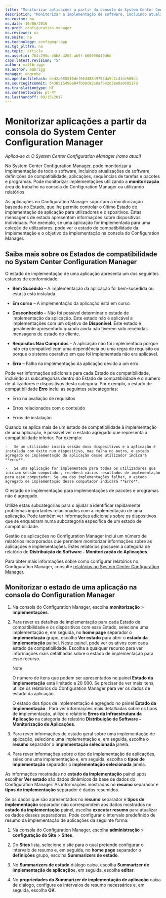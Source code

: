 ```yaml
---
title: "Monitorizar aplicações a partir da consola do System Center Configuration Manager | Microsoft Docs"
description: "Monitorizar a implementação de software, incluindo atualizações, definições de compatibilidade e aplicações utilizando a área de trabalho de monitorização no Configuration Manager."
ms.custom: na
ms.date: 10/06/2016
ms.prod: configuration-manager
ms.reviewer: na
ms.suite: na
ms.technology: configmgr-app
ms.tgt_pltfrm: na
ms.topic: article
ms.assetid: 784c295c-b8b8-4202-ab9f-665908d49d6d
caps.latest.revision: "5"
author: mattbriggs
ms.author: mabrigg
manager: angrobe
ms.openlocfilehash: ded2a085510def60d388d9754da9c2c41de565d4
ms.sourcegitcommit: b438515490e04fb09c82a8af642d38e9a0605178
ms.translationtype: HT
ms.contentlocale: pt-PT
ms.lasthandoff: 09/15/2017
---
```

# <a name="monitor-applications-from-the-system-center-configuration-manager-console"></a>Monitorizar aplicações a partir da consola do System Center Configuration Manager

*Aplica-se a: O System Center Configuration Manager (ramo atual)*


No System Center Configuration Manager, pode monitorizar a implementação de todo o software, incluindo atualizações de software, definições de compatibilidade, aplicações, sequências de tarefas e pacotes e programas. Pode monitorizar implementações utilizando a **monitorização** área de trabalho na consola do Configuration Manager ou utilizando relatórios.  

 As aplicações no Configuration Manager suportam a monitorização baseada no Estado, que lhe permite controlar o último Estado de implementação de aplicação para utilizadores e dispositivos. Estas mensagens de estado apresentam informações sobre dispositivos individuais. Por exemplo, se uma aplicação for implementada para uma coleção de utilizadores, pode ver o estado de compatibilidade da implementação e o objetivo da implementação na consola do Configuration Manager.  

## <a name="learn-about-compliance-states-in-system-center-configuration-manager"></a>Saiba mais sobre os Estados de compatibilidade no System Center Configuration Manager
 O estado de implementação de uma aplicação apresenta um dos seguintes estados de conformidade:  

-   **Bem Sucedido** – A implementação da aplicação foi bem-sucedida ou esta já está instalada.  

-   **Em curso** – A implementação da aplicação está em curso.  

-   **Desconhecido** – Não foi possível determinar o estado de implementação da aplicação. Este estado não é aplicável a implementações com um objetivo de **Disponível**. Este estado é geralmente apresentado quando ainda não tiverem sido recebidas mensagens de estado do cliente.  

-   **Requisitos Não Cumpridos** – A aplicação não foi implementada porque não era compatível com uma dependência ou uma regra de requisito ou porque o sistema operativo em que foi implementada não era aplicável.  

-   **Erro** – Falha na implementação da aplicação devido a um erro.  

Pode ver informações adicionais para cada Estado de compatibilidade, incluindo as subcategorias dentro do Estado de compatibilidade e o número de utilizadores e dispositivos desta categoria. Por exemplo, o estado de compatibilidade **Erro** inclui as seguintes subcategorias:  

-   Erro na avaliação de requisitos  

-   Erros relacionados com o conteúdo  

-   Erros de instalação  

 Quando se aplica mais de um estado de compatibilidade à implementação de uma aplicação, é possível ver o estado agregado que representa a compatibilidade inferior. Por exemplo:  

    -   Se um utilizador inicia sessão dois dispositivos e a aplicação é instalada com êxito num dispositivo, mas falha no outro, o estado agregado de implementação da aplicação desse utilizador indicará **erro**.  

    -   Se uma aplicação for implementada para todos os utilizadores que iniciam sessão computador, receberá vários resultados de implementação para esse computador. Se uma das implementações falhar, o estado agregado de implementação desse computador indicará **Erro**.  

O estado de implementação para implementações de pacotes e programas não é agregado.  

 Utilize estas subcategorias para o ajudar a identificar rapidamente problemas importantes relacionados com a implementação de uma aplicação. Pode também ver informações adicionais sobre os dispositivos que se enquadram numa subcategoria específica de um estado de compatibilidade.  

 Gestão de aplicações no Configuration Manager inclui um número de relatórios incorporados que permitem monitorizar informações sobre as aplicações e implementações. Estes relatórios possuem a categoria de relatório de **Distribuição de Software - Monitorização de Aplicações**.  

 Para obter mais informações sobre como configurar relatórios no Configuration Manager, consulte [relatórios no System Center Configuration Manager](../../core/servers/manage/reporting.md).  

## <a name="monitor-the-state-of-an-application-in-the-configuration-manager-console"></a>Monitorizar o estado de uma aplicação na consola do Configuration Manager  

1.  Na consola do Configuration Manager, escolha **monitorização** > **implementações**.  

3.  Para rever os detalhes de implementação para cada Estado de compatibilidade e os dispositivos com esse Estado, selecione uma implementação e, em seguida, no **home page** separador o **implementação** grupo, escolha **Ver estado** para abrir o **estado da implementação** painel. Neste painel, pode ver os ativos com cada estado de compatibilidade. Escolha a qualquer recurso para ver informações mais detalhadas sobre o estado de implementação para esse recurso.  

    > [!NOTE]  
    >  O número de itens que podem ser apresentados no painel **Estado da Implementação** está limitado a 20 000. Se precisar de ver mais itens, utilize os relatórios do Configuration Manager para ver os dados de estado da aplicação.  
    >   
    >  O estado dos tipos de implementação é agregado no painel **Estado da Implementação** . Para ver informações mais detalhadas sobre os tipos de implementação, utilize o relatório **Erros da Infraestrutura da Aplicação** na categoria de relatório **Distribuição de Software - Monitorização de Aplicações**.  

4.  Para rever informações de estado geral sobre uma implementação de aplicação, selecione uma implementação e, em seguida, escolha o **resumo** separador o **implementação selecionada** janela.  

5.  Para rever informações sobre o tipo de implementação de aplicações, selecione uma implementação e, em seguida, escolha o **tipos de implementação** separador o **implementação selecionada** janela.  

As informações mostradas no **estado da implementação** painel após escolher **Ver estado** são dados dinâmicos da base de dados do Configuration Manager. As informações mostradas no **resumo** separador e **tipos de implementação** separador é dados resumidos.

Se os dados que são apresentados no **resumo** separador e **tipos de implementação** separador não correspondem aos dados mostrados no **estado da implementação** painel, escolha **executar resumo** para atualizar os dados desses separadores. Pode configurar o intervalo predefinido de resumo da implementação de aplicações da seguinte forma:  

1. Na consola do Configuration Manager, escolha **administração** > **configuração do Site** > **Sites**.

2. Do **Sites** lista, selecione o site para o qual pretende configurar o intervalo de resumo e, em seguida, no **home page** separador o **definições** grupo, escolha **Summarizers de estado**.

3. No **Summarizers de estado** diálogo caixa, escolha **Summarizer de implementação de aplicação**e, em seguida, escolha **editar**.  

4. No **propriedades do Summarizer de implementação de aplicação** caixa de diálogo, configure os intervalos de resumo necessários e, em seguida, escolha **OK**.  
